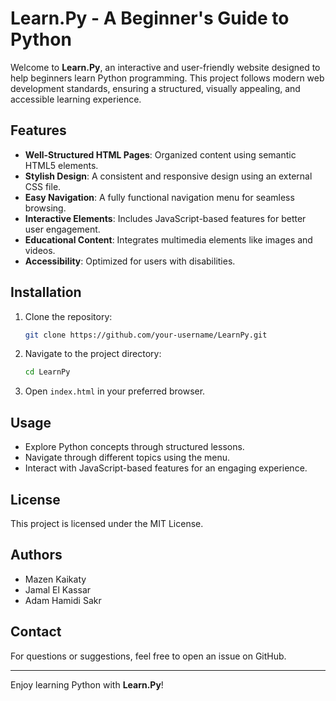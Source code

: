 # Learn.Py - A Beginner's Guide to Python

Welcome to **Learn.Py**, an interactive and user-friendly website designed to help beginners learn Python programming. This project follows modern web development standards, ensuring a structured, visually appealing, and accessible learning experience.

## Features

- **Well-Structured HTML Pages**: Organized content using semantic HTML5 elements.
- **Stylish Design**: A consistent and responsive design using an external CSS file.
- **Easy Navigation**: A fully functional navigation menu for seamless browsing.
- **Interactive Elements**: Includes JavaScript-based features for better user engagement.
- **Educational Content**: Integrates multimedia elements like images and videos.
- **Accessibility**: Optimized for users with disabilities.

## Installation

1. Clone the repository:
   ```bash
   git clone https://github.com/your-username/LearnPy.git
   ```
2. Navigate to the project directory:
   ```bash
   cd LearnPy
   ```
3. Open `index.html` in your preferred browser.

## Usage

- Explore Python concepts through structured lessons.
- Navigate through different topics using the menu.
- Interact with JavaScript-based features for an engaging experience.

## License

This project is licensed under the MIT License.

## Authors

- Mazen Kaikaty
- Jamal El Kassar
- Adam Hamidi Sakr

## Contact

For questions or suggestions, feel free to open an issue on GitHub.

---

Enjoy learning Python with **Learn.Py**!

